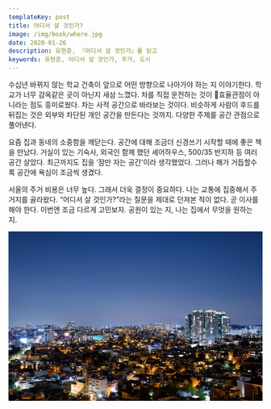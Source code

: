 ```yaml
---
templateKey: post
title: 어디서 살 것인가?
image: /img/book/where.jpg
date: 2020-01-26
description: 유현준, 『어디서 살 것인가』를 읽고
keywords: 유현준, 어디서 살 것인가, 주거, 도시
---
```

 수십년 바뀌지 않는 학교 건축이 앞으로 어떤 방향으로 나아가야 하는 지 이야기한다. 학교가 너무 감옥같은 곳이 아닌지 새삼 느꼈다. 차를 직접 운전하는 것이 효율관점이 아니라는 점도 흥미로웠다. 차는 사적 공간으로 바라보는 것이다. 비슷하게 사람이 후드를 뒤집는 것은 외부와 차단된 개인 공간을 만든다는  것까지. 다양한 주제를 공간 관점으로 풀어낸다.

요즘 집과 동네의 소중함을 깨닫는다. 공간에 대해 조금더 신경쓰기 시작할 때에 좋은 책을 만났다. 거실이 있는 기숙사, 외국인 함께 했던 셰어하우스, 500/35 반지하 등 여러 공간 살았다. 최근까지도 집을 ‘잠만 자는 공간'이라 생각했었다. 그러나 해가 거듭할수록 공간에 욕심이 조금씩 생겼다.

서울의 주거 비용은 너무 높다. 그래서 더욱 결정이 중요하다. 나는 교통에 집중해서 주거지를 골라왔다. “어디서 살 것인가?”라는 질문을 제대로 던져본 적이 없다. 곧 이사를 해야 한다. 이번엔 조금 다르게 고민보자. 공원이 있는 지, 나는 집에서 무엇을 원하는 지.



![](/img/where.jpg)

